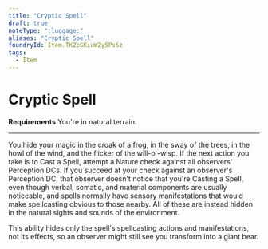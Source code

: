 ```yaml
---
title: "Cryptic Spell"
draft: true
noteType: ":luggage:"
aliases: "Cryptic Spell"
foundryId: Item.TKZeSKiuWZy5Ps6z
tags:
  - Item
---
```


# Cryptic Spell

**Requirements** You're in natural terrain.

* * *

You hide your magic in the croak of a frog, in the sway of the trees, in the howl of the wind, and the flicker of the will-o'-wisp. If the next action you take is to Cast a Spell, attempt a Nature check against all observers' Perception DCs. If you succeed at your check against an observer's Perception DC, that observer doesn't notice that you're Casting a Spell, even though verbal, somatic, and material components are usually noticeable, and spells normally have sensory manifestations that would make spellcasting obvious to those nearby. All of these are instead hidden in the natural sights and sounds of the environment.

This ability hides only the spell's spellcasting actions and manifestations, not its effects, so an observer might still see you transform into a giant bear.
